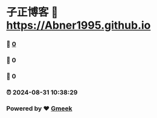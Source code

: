 # 子正博客 :link: https://Abner1995.github.io 
### :page_facing_up: [0](https://Abner1995.github.io/tag.html) 
### :speech_balloon: 0 
### :hibiscus: 0 
### :alarm_clock: 2024-08-31 10:38:29 
### Powered by :heart: [Gmeek](https://github.com/Meekdai/Gmeek)

